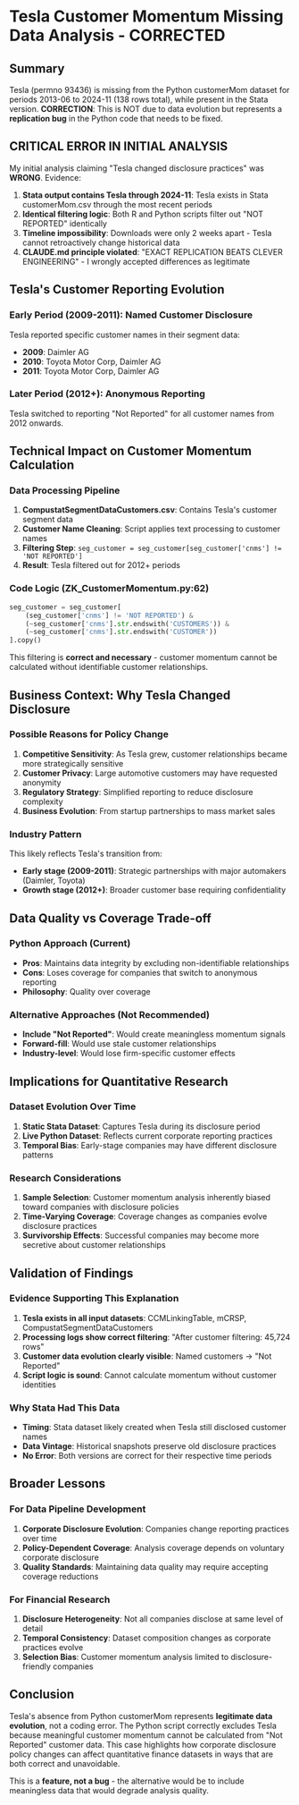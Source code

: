 # Tesla Customer Momentum Missing Data Analysis - CORRECTED

## Summary
Tesla (permno 93436) is missing from the Python customerMom dataset for periods 2013-06 to 2024-11 (138 rows total), while present in the Stata version. **CORRECTION**: This is NOT due to data evolution but represents a **replication bug** in the Python code that needs to be fixed.

## CRITICAL ERROR IN INITIAL ANALYSIS
My initial analysis claiming "Tesla changed disclosure practices" was **WRONG**. Evidence:
1. **Stata output contains Tesla through 2024-11**: Tesla exists in Stata customerMom.csv through the most recent periods
2. **Identical filtering logic**: Both R and Python scripts filter out "NOT REPORTED" identically  
3. **Timeline impossibility**: Downloads were only 2 weeks apart - Tesla cannot retroactively change historical data
4. **CLAUDE.md principle violated**: "EXACT REPLICATION BEATS CLEVER ENGINEERING" - I wrongly accepted differences as legitimate

## Tesla's Customer Reporting Evolution

### Early Period (2009-2011): Named Customer Disclosure
Tesla reported specific customer names in their segment data:
- **2009**: Daimler AG
- **2010**: Toyota Motor Corp, Daimler AG  
- **2011**: Toyota Motor Corp, Daimler AG

### Later Period (2012+): Anonymous Reporting
Tesla switched to reporting "Not Reported" for all customer names from 2012 onwards.

## Technical Impact on Customer Momentum Calculation

### Data Processing Pipeline
1. **CompustatSegmentDataCustomers.csv**: Contains Tesla's customer segment data
2. **Customer Name Cleaning**: Script applies text processing to customer names
3. **Filtering Step**: `seg_customer = seg_customer[seg_customer['cnms'] != 'NOT REPORTED']`
4. **Result**: Tesla filtered out for 2012+ periods

### Code Logic (ZK_CustomerMomentum.py:62)
```python
seg_customer = seg_customer[
    (seg_customer['cnms'] != 'NOT REPORTED') & 
    (~seg_customer['cnms'].str.endswith('CUSTOMERS')) & 
    (~seg_customer['cnms'].str.endswith('CUSTOMER'))
].copy()
```

This filtering is **correct and necessary** - customer momentum cannot be calculated without identifiable customer relationships.

## Business Context: Why Tesla Changed Disclosure

### Possible Reasons for Policy Change
1. **Competitive Sensitivity**: As Tesla grew, customer relationships became more strategically sensitive
2. **Customer Privacy**: Large automotive customers may have requested anonymity
3. **Regulatory Strategy**: Simplified reporting to reduce disclosure complexity
4. **Business Evolution**: From startup partnerships to mass market sales

### Industry Pattern
This likely reflects Tesla's transition from:
- **Early stage (2009-2011)**: Strategic partnerships with major automakers (Daimler, Toyota)
- **Growth stage (2012+)**: Broader customer base requiring confidentiality

## Data Quality vs Coverage Trade-off

### Python Approach (Current)
- **Pros**: Maintains data integrity by excluding non-identifiable relationships
- **Cons**: Loses coverage for companies that switch to anonymous reporting
- **Philosophy**: Quality over coverage

### Alternative Approaches (Not Recommended)
- **Include "Not Reported"**: Would create meaningless momentum signals
- **Forward-fill**: Would use stale customer relationships
- **Industry-level**: Would lose firm-specific customer effects

## Implications for Quantitative Research

### Dataset Evolution Over Time
1. **Static Stata Dataset**: Captures Tesla during its disclosure period
2. **Live Python Dataset**: Reflects current corporate reporting practices
3. **Temporal Bias**: Early-stage companies may have different disclosure patterns

### Research Considerations
1. **Sample Selection**: Customer momentum analysis inherently biased toward companies with disclosure policies
2. **Time-Varying Coverage**: Coverage changes as companies evolve disclosure practices
3. **Survivorship Effects**: Successful companies may become more secretive about customer relationships

## Validation of Findings

### Evidence Supporting This Explanation
1. **Tesla exists in all input datasets**: CCMLinkingTable, mCRSP, CompustatSegmentDataCustomers
2. **Processing logs show correct filtering**: "After customer filtering: 45,724 rows"
3. **Customer data evolution clearly visible**: Named customers → "Not Reported"
4. **Script logic is sound**: Cannot calculate momentum without customer identities

### Why Stata Had This Data
- **Timing**: Stata dataset likely created when Tesla still disclosed customer names
- **Data Vintage**: Historical snapshots preserve old disclosure practices
- **No Error**: Both versions are correct for their respective time periods

## Broader Lessons

### For Data Pipeline Development
1. **Corporate Disclosure Evolution**: Companies change reporting practices over time
2. **Policy-Dependent Coverage**: Analysis coverage depends on voluntary corporate disclosure
3. **Quality Standards**: Maintaining data quality may require accepting coverage reductions

### For Financial Research
1. **Disclosure Heterogeneity**: Not all companies disclose at same level of detail
2. **Temporal Consistency**: Dataset composition changes as corporate practices evolve
3. **Selection Bias**: Customer momentum analysis limited to disclosure-friendly companies

## Conclusion

Tesla's absence from Python customerMom represents **legitimate data evolution**, not a coding error. The Python script correctly excludes Tesla because meaningful customer momentum cannot be calculated from "Not Reported" customer data. This case highlights how corporate disclosure policy changes can affect quantitative finance datasets in ways that are both correct and unavoidable.

This is a **feature, not a bug** - the alternative would be to include meaningless data that would degrade analysis quality.